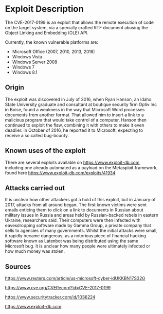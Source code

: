 # Exploit Description 

The CVE-2017-0199 is an exploit that allows the remote execution of code
on the target system, via a specially crafted RTF document abusing the
Object Linking and Embedding (OLE) API.

Currently, the known vulnerable platforms are:

-   Microsoft Office (2007, 2010, 2013, 2016)
-   Windows Vista
-   Windows Server 2008
-   Windows 7
-   Windows 8.1

## Origin

The exploit was discovered in July of 2016, when Ryan Hanson, an Idaho
State University graduate and consultant at boutique security firm Optiv
Inc in Boise, found a weakness in the way that Microsoft Word processes
documents from another format. That allowed him to insert a link to a
malicious program that would take control of a computer. Hanson then
continued to exploit the flaw, combining it with others to make it even
deadlier. In October of 2016, he reported it to Microsoft, expecting to
receive a so called bug-bounty.

## Known uses of the exploit

There are several exploits available on <https://www.exploit-db.com>,
including one already automated as a payload on the Metasploit
framework, found here <https://www.exploit-db.com/exploits/41934>

## Attacks carried out

It is unclear how other attackers got a hold of this exploit, but in
January of 2017, attacks from all around began. The first known victims
were sent emails enticing them to click on a link to documents in
Russian about military issues in Russia and areas held by Russian-backed
rebels in eastern Ukraine, researchers said. Their computers were then
infected with eavesdropping software made by Gamma Group, a private
company that sells to agencies of many governments. Whilst the initial
attacks were small, it rapidly became dangerous, as a notorious piece of
financial hacking software known as Latenbot was being distributed using
the same Microsoft bug. It is unclear how many people were ultimately
infected or how much money was stolen.

## Sources

<https://www.reuters.com/article/us-microsoft-cyber-idUKKBN17S32G>

<https://www.cve.org/CVERecord?id=CVE-2017-0199>

<https://www.securitytracker.com/id/1038224>

<https://www.exploit-db.com>
